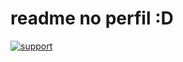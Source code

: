 # readme no perfil :D

[![support][support-image]][support-invite]

[support-invite]: https://support.switchblade.xyz
[support-image]: https://invidget.switchblade.xyz/2FB8wDG
